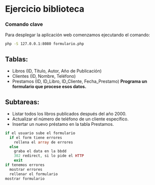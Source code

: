 # Ejercicio biblioteca
### Comando clave
Para desplegar la aplicación web comenzamos ejecutando el comando:
```bash
php -S 127.0.0.1:8080 formulario.php
```

## Tablas:

- Libros (ID, Título, Autor, Año de Publicación)
- Clientes (ID, Nombre, Teléfono)
- Prestamos (ID, ID_Libro, ID_Cliente, Fecha_Prestamo)
**Programa un formulario que procese esos datos.**

## Subtareas:

- Listar todos los libros publicados después del año 2000.
- Actualizar el número de teléfono de un cliente específico.
- Insertar un nuevo préstamo en la tabla Prestamos.




```php
if el usuario sube el formulario
  if el form tiene errores
    rellena el array de errores
  else
    graba el data en la bbdd
    302 redirect, si lo pide el HTTP
    exit
if tenemos errores
  mostrar errores
  rellenar el formulario
mostrar formulario
```